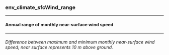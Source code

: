 ### env_climate_sfcWind_range



------
#### Annual range of monthly near-surface wind speed



------
###### Difference between maximum and minimum monthly near-surface wind speed; near surface represents 10 m above ground.